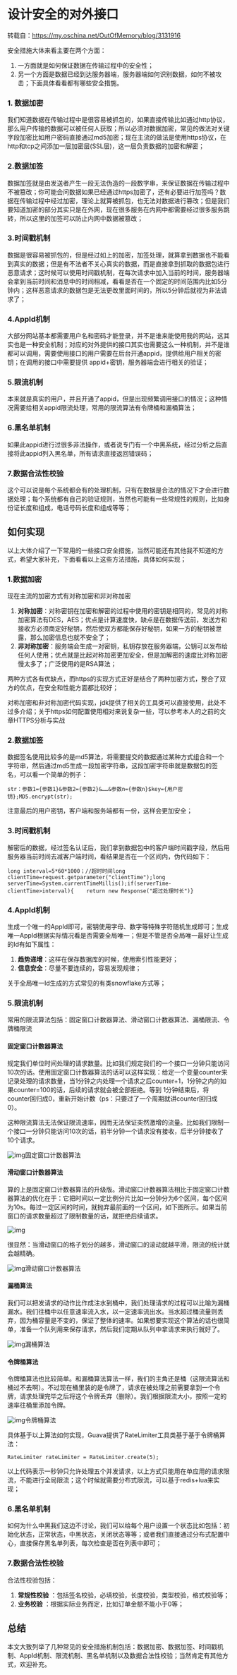 

# 设计安全的对外接口

转载自：https://my.oschina.net/OutOfMemory/blog/3131916

安全措施大体来看主要在两个方面：

1. 一方面就是如何保证数据在传输过程中的安全性；
2. 另一个方面是数据已经到达服务器端，服务器端如何识别数据，如何不被攻击；下面具体看看都有哪些安全措施。

### 1. 数据加密

我们知道数据在传输过程中是很容易被抓包的，如果直接传输比如通过http协议，那么用户传输的数据可以被任何人获取；所以必须对数据加密，常见的做法对关键字段加密比如用户密码直接通过md5加密；现在主流的做法是使用https协议，在http和tcp之间添加一层加密层(SSL层)，这一层负责数据的加密和解密；

### 2.数据加签

数据加签就是由发送者产生一段无法伪造的一段数字串，来保证数据在传输过程中不被篡改；你可能会问数据如果已经通过https加密了，还有必要进行加签吗？数据在传输过程中经过加密，理论上就算被抓包，也无法对数据进行篡改；但是我们要知道加密的部分其实只是在外网，现在很多服务在内网中都需要经过很多服务跳转，所以这里的加签可以防止内网中数据被篡改；

### 3.时间戳机制

数据是很容易被抓包的，但是经过如上的加密，加签处理，就算拿到数据也不能看到真实的数据；但是有不法者不关心真实的数据，而是直接拿到抓取的数据包进行恶意请求；这时候可以使用时间戳机制，在每次请求中加入当前的时间，服务器端会拿到当前时间和消息中的时间相减，看看是否在一个固定的时间范围内比如5分钟内；这样恶意请求的数据包是无法更改里面时间的，所以5分钟后就视为非法请求了；

### 4.AppId机制

大部分网站基本都需要用户名和密码才能登录，并不是谁来能使用我的网站，这其实也是一种安全机制；对应的对外提供的接口其实也需要这么一种机制，并不是谁都可以调用，需要使用接口的用户需要在后台开通appid，提供给用户相关的密钥；在调用的接口中需要提供 appid+密钥，服务器端会进行相关的验证；

### 5.限流机制

本来就是真实的用户，并且开通了appid，但是出现频繁调用接口的情况；这种情况需要给相关appid限流处理，常用的限流算法有令牌桶和漏桶算法；

### 6.黑名单机制

如果此appid进行过很多非法操作，或者说专门有一个中黑系统，经过分析之后直接将此appid列入黑名单，所有请求直接返回错误码；

### 7.数据合法性校验

这个可以说是每个系统都会有的处理机制，只有在数据是合法的情况下才会进行数据处理；每个系统都有自己的验证规则，当然也可能有一些常规性的规则，比如身份证长度和组成，电话号码长度和组成等等；

## 如何实现

以上大体介绍了一下常用的一些接口安全措施，当然可能还有其他我不知道的方式，希望大家补充，下面看看以上这些方法措施，具体如何实现；

### 1.数据加密

现在主流的加密方式有对称加密和非对称加密

1. **对称加密**：对称密钥在加密和解密的过程中使用的密钥是相同的，常见的对称加密算法有DES，AES；优点是计算速度快，缺点是在数据传送前，发送方和接收方必须商定好秘钥，然后使双方都能保存好秘钥，如果一方的秘钥被泄露，那么加密信息也就不安全了；
2. **非对称加密**：服务端会生成一对密钥，私钥存放在服务器端，公钥可以发布给任何人使用；优点就是比起对称加密更加安全，但是加解密的速度比对称加密慢太多了；广泛使用的是RSA算法；

两种方式各有优缺点，而https的实现方式正好是结合了两种加密方式，整合了双方的优点，在安全和性能方面都比较好；

对称加密和非对称加密代码实现，jdk提供了相关的工具类可以直接使用，此处不过多介绍；关于https如何配置使用相对来说复杂一些，可以参考本人的之前的文章HTTPS分析与实战

### 2.数据加签

数据签名使用比较多的是md5算法，将需要提交的数据通过某种方式组合和一个字符串，然后通过md5生成一段加密字符串，这段加密字符串就是数据包的签名，可以看一个简单的例子：

```
str：参数1={参数1}&参数2={参数2}&……&参数n={参数n}$key={用户密钥};MD5.encrypt(str);
```

注意最后的用户密钥，客户端和服务端都有一份，这样会更加安全；

### 3.时间戳机制

解密后的数据，经过签名认证后，我们拿到数据包中的客户端时间戳字段，然后用服务器当前时间去减客户端时间，看结果是否在一个区间内，伪代码如下：

```
long interval=5*60*1000；//超时时间long clientTime=request.getparameter("clientTime");long serverTime=System.currentTimeMillis();if(serverTime-clientTime>interval){    return new Response("超过处理时长")}
```

### 4.AppId机制

生成一个唯一的AppId即可，密钥使用字母、数字等特殊字符随机生成即可；生成唯一AppId根据实际情况看是否需要全局唯一；但是不管是否全局唯一最好让生成的Id有如下属性：

1. **趋势递增**：这样在保存数据库的时候，使用索引性能更好；
2. **信息安全**：尽量不要连续的，容易发现规律；

关于全局唯一Id生成的方式常见的有类snowflake方式等；

### 5.限流机制

常用的限流算法包括：固定窗口计数器算法、滑动窗口计数器算法、漏桶限流、令牌桶限流

#### 固定窗口计数器算法

规定我们单位时间处理的请求数量。比如我们规定我们的一个接口一分钟只能访问10次的话。使用固定窗口计数器算法的话可以这样实现：给定一个变量counter来记录处理的请求数量，当1分钟之内处理一个请求之后counter+1，1分钟之内的如果counter=100的话，后续的请求就会被全部拒绝。等到 1分钟结束后，将counter回归成0，重新开始计数（ps：只要过了一个周期就讲counter回归成0）。

这种限流算法无法保证限流速率，因而无法保证突然激增的流量。比如我们限制一个接口一分钟只能访问10次的话，前半分钟一个请求没有接收，后半分钟接收了10个请求。

![img](https://mmbiz.qpic.cn/mmbiz_png/iaIdQfEric9TwASzCHNas7jou7KT3ia4w18axCYTF7LZTegXpj9d2SByZnS0hNNuia8jdR6yzfm5AvcofdRSl55amA/640?wx_fmt=png&tp=webp&wxfrom=5&wx_lazy=1&wx_co=1)固定窗口计数器算法

#### 滑动窗口计数器算法

算的上是固定窗口计数器算法的升级版。滑动窗口计数器算法相比于固定窗口计数器算法的优化在于：它把时间以一定比例分片比如一分钟分为6个区间，每个区间为10s。每过一定区间的时间，就抛弃最前面的一个区间，如下图所示。如果当前窗口的请求数量超过了限制数量的话，就拒绝后续请求。

![img](https://mmbiz.qpic.cn/mmbiz_jpg/iaIdQfEric9TwASzCHNas7jou7KT3ia4w18SYqKNWMfEvWyXu3aZ5ibH8tFibwHLUm7K2Ruso3icyQoMcR5XZJibmsw0Q/640?wx_fmt=jpeg&tp=webp&wxfrom=5&wx_lazy=1&wx_co=1)

很显然：当滑动窗口的格子划分的越多，滑动窗口的滚动就越平滑，限流的统计就会越精确。

![img](https://mmbiz.qpic.cn/mmbiz_png/iaIdQfEric9TwASzCHNas7jou7KT3ia4w18tGPoo08IbqBOIIB4sOZDVpibiaic3E2XLPNySTxxibvx5X6MwKUOxl6APA/640?wx_fmt=png&tp=webp&wxfrom=5&wx_lazy=1&wx_co=1)滑动窗口计数器算法

#### 漏桶算法

我们可以把发请求的动作比作成注水到桶中，我们处理请求的过程可以比喻为漏桶漏水。我们往桶中以任意速率流入水，以一定速率流出水。当水超过桶流量则丢弃，因为桶容量是不变的，保证了整体的速率。如果想要实现这个算法的话也很简单，准备一个队列用来保存请求，然后我们定期从队列中拿请求来执行就好了。

![img](https://mmbiz.qpic.cn/mmbiz_png/iaIdQfEric9TwASzCHNas7jou7KT3ia4w18AESrVc2mfecr2rnoo1lVLhabKl0AQhxPOFicdtTjIrIKhicvBjXEN3NA/640?wx_fmt=png&tp=webp&wxfrom=5&wx_lazy=1&wx_co=1)漏桶算法

#### 令牌桶算法

令牌桶算法也比较简单。和漏桶算法算法一样，我们的主角还是桶（这限流算法和桶过不去啊）。不过现在桶里装的是令牌了，请求在被处理之前需要拿到一个令牌，请求处理完毕之后将这个令牌丢弃（删除）。我们根据限流大小，按照一定的速率往桶里添加令牌。

![img](https://mmbiz.qpic.cn/mmbiz_png/iaIdQfEric9TwASzCHNas7jou7KT3ia4w18ia0Ey5tuo9nrnPanwHjjHeEqVR4N2a0icT2WN3iaibClqzMiaNESibPiaiaAwA/640?wx_fmt=png&tp=webp&wxfrom=5&wx_lazy=1&wx_co=1)令牌桶算法

具体基于以上算法如何实现，Guava提供了RateLimiter工具类基于基于令牌桶算法：

```
RateLimiter rateLimiter = RateLimiter.create(5);
```

以上代码表示一秒钟只允许处理五个并发请求，以上方式只能用在单应用的请求限流，不能进行全局限流；这个时候就需要分布式限流，可以基于redis+lua来实现；

### 6.黑名单机制

如何为什么中黑我们这边不讨论，我们可以给每个用户设置一个状态比如包括：初始化状态，正常状态，中黑状态，关闭状态等等；或者我们直接通过分布式配置中心，直接保存黑名单列表，每次检查是否在列表中即可；

### 7.数据合法性校验

合法性校验包括：

1. **常规性校验** ：包括签名校验，必填校验，长度校验，类型校验，格式校验等；
2. **业务校验** ：根据实际业务而定，比如订单金额不能小于0等；

## 总结

本文大致列举了几种常见的安全措施机制包括：数据加密、数据加签、时间戳机制、AppId机制、限流机制、黑名单机制以及数据合法性校验；当然肯定有其他方式，欢迎补充。